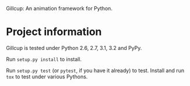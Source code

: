 Gillcup: An animation framework for Python.

Project information
===================

Gillcup is tested under Python 2.6, 2.7, 3.1, 3.2 and PyPy.

Run `setup.py install` to install.

Run `setup.py test` (or `pytest`, if you have it already) to test.
Install and run `tox` to test under various Pythons.
